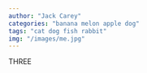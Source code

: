 ```yaml
---
author: "Jack Carey"
categories: "banana melon apple dog"
tags: "cat dog fish rabbit"
img: "/images/me.jpg"
---
```

THREE